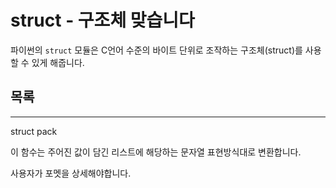 # struct - 구조체 맞습니다

파이썬의 `struct` 모듈은 C언어 수준의 바이트 단위로 조작하는 구조체(struct)를 사용할 수 있게 해줍니다.

## 목록

------

struct pack

이 함수는 주어진 값이 담긴 리스트에 해당하는 문자열 표현방식대로 변환합니다.

사용자가 포멧을 상세해야합니다.

